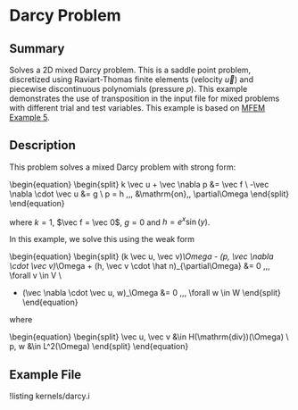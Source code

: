 # Darcy Problem

## Summary

Solves a 2D mixed Darcy problem. This is a saddle point problem, discretized
using Raviart-Thomas finite elements (velocity $\vec u$) and piecewise
discontinuous polynomials (pressure $p$). This example demonstrates the use of
transposition in the input file for mixed problems with different trial and
test variables. This example is based on [MFEM Example 5](https://mfem.org/examples/).

## Description

This problem solves a mixed Darcy problem with strong form:

\begin{equation}
\begin{split}
k \vec u + \vec \nabla p &= \vec f \\
-\vec \nabla \cdot \vec u &= g \\
p = h \,\,\, &\mathrm{on}\,\, \partial\Omega
\end{split}
\end{equation}

where $k = 1$, $\vec f = \vec 0$, $g = 0$ and $h = e^x \sin(y)$.

In this example, we solve this using the weak form

\begin{equation}
\begin{split}
(k \vec u, \vec v)_\Omega - (p, \vec \nabla \cdot \vec v)_\Omega + (h, \vec v \cdot \hat n)_{\partial\Omega}
&= 0 \,\,\, \forall v \in V \\
- (\vec \nabla \cdot \vec u, w)_\Omega &= 0 \,\,\, \forall w \in W
\end{split}
\end{equation}

where

\begin{equation}
\begin{split}
\vec u, \vec v &\in H(\mathrm{div})(\Omega) \\
p, w &\in L^2(\Omega)
\end{split}
\end{equation}

## Example File

!listing kernels/darcy.i
